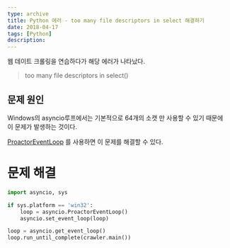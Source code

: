 ```yaml
---
type: archive
title: Python 에러 - too many file descriptors in select 해결하기
date: 2018-04-17
tags: [Python]
description: 
---
```


웹 데이트 크롤링을 연습하다가 해당 에러가 나타났다.
>  too many file descriptors in select()

## 문제 원인
Windows의 asyncio루프에서는 기본적으로 64개의 소캣 만 사용할 수 있기 때문에 이 문제가 발생하는 것이다.

[ProactorEventLoop](https://docs.python.org/3/library/asyncio-eventloops.html#asyncio.ProactorEventLoop) 를 사용하면 이 문제를 해결할 수 있다.

# 문제 해결
```python
import asyncio, sys

if sys.platform == 'win32':
    loop = asyncio.ProactorEventLoop()
    asyncio.set_event_loop(loop)

loop = asyncio.get_event_loop()
loop.run_until_complete(crawler.main())
```

<!--more--> 
